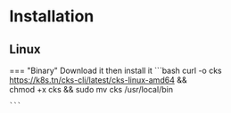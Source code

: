 # Installation

## Linux

=== "Binary"
    Download it then install it
    ```bash
    curl -o cks https://k8s.tn/cks-cli/latest/cks-linux-amd64 && \
      chmod +x cks && sudo mv cks /usr/local/bin

    ```


